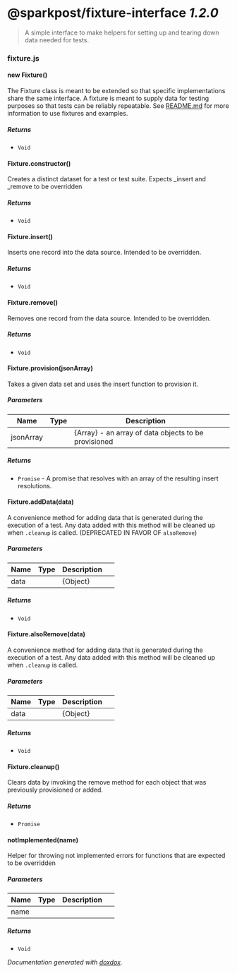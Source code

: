 # @sparkpost/fixture-interface *1.2.0*

> A simple interface to make helpers for setting up and tearing down data needed for tests.


### fixture.js


#### new Fixture() 

The Fixture class is meant to be extended so that specific implementations share the same interface.  A
fixture is meant to supply data for testing purposes so that tests can be reliably repeatable.  See
[README.md](/README.md) for more information to use fixtures and examples.






##### Returns


- `Void`



#### Fixture.constructor() 

Creates a distinct dataset for a test or test suite. Expects _insert and _remove to be overridden






##### Returns


- `Void`



#### Fixture.insert() 

Inserts one record into the data source. Intended to be overridden.






##### Returns


- `Void`



#### Fixture.remove() 

Removes one record from the data source. Intended to be overridden.






##### Returns


- `Void`



#### Fixture.provision(jsonArray) 

Takes a given data set and uses the insert function to provision it.




##### Parameters

| Name | Type | Description |  |
| ---- | ---- | ----------- | -------- |
| jsonArray |  | {Array} - an array of data objects to be provisioned | &nbsp; |




##### Returns


- `Promise`  - A promise that resolves with an array of the resulting insert resolutions.



#### Fixture.addData(data) 

A convenience method for adding data that is generated during the execution of a test. Any data added with this
method will be cleaned up when `.cleanup` is called. (DEPRECATED IN FAVOR OF `alsoRemove`)




##### Parameters

| Name | Type | Description |  |
| ---- | ---- | ----------- | -------- |
| data |  | {Object} | &nbsp; |




##### Returns


- `Void`



#### Fixture.alsoRemove(data) 

A convenience method for adding data that is generated during the execution of a test. Any data added with this method will be cleaned up when `.cleanup` is called.




##### Parameters

| Name | Type | Description |  |
| ---- | ---- | ----------- | -------- |
| data |  | {Object} | &nbsp; |




##### Returns


- `Void`



#### Fixture.cleanup() 

Clears data by invoking the remove method for each object that was previously provisioned or added.






##### Returns


- `Promise`  



#### notImplemented(name) 

Helper for throwing not implemented errors for functions that are expected to be overridden




##### Parameters

| Name | Type | Description |  |
| ---- | ---- | ----------- | -------- |
| name |  |  | &nbsp; |




##### Returns


- `Void`




*Documentation generated with [doxdox](https://github.com/neogeek/doxdox).*
